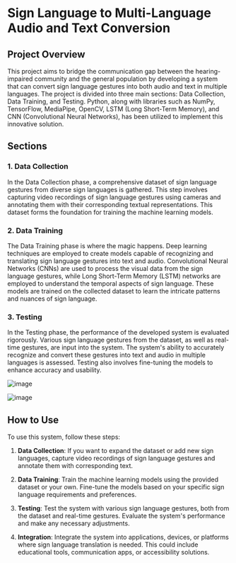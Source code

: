 # Sign Language to Multi-Language Audio and Text Conversion

## Project Overview

This project aims to bridge the communication gap between the hearing-impaired community and the general population by developing a system that can convert sign language gestures into both audio and text in multiple languages. The project is divided into three main sections: Data Collection, Data Training, and Testing. Python, along with libraries such as NumPy, TensorFlow, MediaPipe, OpenCV, LSTM (Long Short-Term Memory), and CNN (Convolutional Neural Networks), has been utilized to implement this innovative solution.

## Sections

### 1. Data Collection

In the Data Collection phase, a comprehensive dataset of sign language gestures from diverse sign languages is gathered. This step involves capturing video recordings of sign language gestures using cameras and annotating them with their corresponding textual representations. This dataset forms the foundation for training the machine learning models.

### 2. Data Training

The Data Training phase is where the magic happens. Deep learning techniques are employed to create models capable of recognizing and translating sign language gestures into text and audio. Convolutional Neural Networks (CNNs) are used to process the visual data from the sign language gestures, while Long Short-Term Memory (LSTM) networks are employed to understand the temporal aspects of sign language. These models are trained on the collected dataset to learn the intricate patterns and nuances of sign language.

### 3. Testing

In the Testing phase, the performance of the developed system is evaluated rigorously. Various sign language gestures from the dataset, as well as real-time gestures, are input into the system. The system's ability to accurately recognize and convert these gestures into text and audio in multiple languages is assessed. Testing also involves fine-tuning the models to enhance accuracy and usability.

![image](https://github.com/user-attachments/assets/2c6041ee-63f1-4ada-98f5-627c4c44e334)

![image](https://github.com/user-attachments/assets/a1f2ea95-f4ee-49c9-b60d-f2fa725a51a8)

## How to Use

To use this system, follow these steps:

1. **Data Collection**: If you want to expand the dataset or add new sign languages, capture video recordings of sign language gestures and annotate them with corresponding text.

2. **Data Training**: Train the machine learning models using the provided dataset or your own. Fine-tune the models based on your specific sign language requirements and preferences.

3. **Testing**: Test the system with various sign language gestures, both from the dataset and real-time gestures. Evaluate the system's performance and make any necessary adjustments.

4. **Integration**: Integrate the system into applications, devices, or platforms where sign language translation is needed. This could include educational tools, communication apps, or accessibility solutions.
